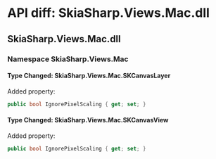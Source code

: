 # API diff: SkiaSharp.Views.Mac.dll

## SkiaSharp.Views.Mac.dll

### Namespace SkiaSharp.Views.Mac

#### Type Changed: SkiaSharp.Views.Mac.SKCanvasLayer

Added property:

```csharp
public bool IgnorePixelScaling { get; set; }
```


#### Type Changed: SkiaSharp.Views.Mac.SKCanvasView

Added property:

```csharp
public bool IgnorePixelScaling { get; set; }
```



